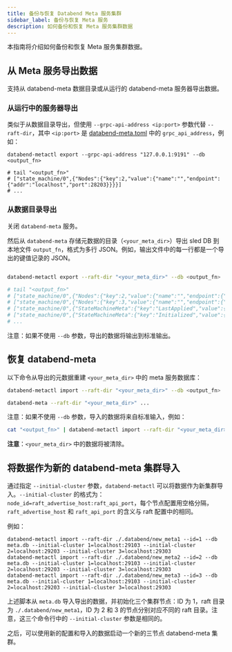 ```yaml
---
title: 备份与恢复 Databend Meta 服务集群
sidebar_label: 备份与恢复 Meta 服务
description: 如何备份和恢复 Meta 服务集群数据
---
```


本指南将介绍如何备份和恢复 Meta 服务集群数据。

## 从 Meta 服务导出数据

支持从 databend-meta 数据目录或从运行的 databend-meta 服务器导出数据。

### 从运行中的服务器导出

类似于从数据目录导出，但使用 `--grpc-api-address <ip:port>` 参数代替 `--raft-dir`，其中 `<ip:port>` 是 [databend-meta.toml](https://github.com/datafuselabs/databend/blob/main/scripts/distribution/configs/databend-meta.toml) 中的 `grpc_api_address`，例如：

```shell
databend-metactl export --grpc-api-address "127.0.0.1:9191" --db <output_fn>

# tail "<output_fn>"
# ["state_machine/0",{"Nodes":{"key":2,"value":{"name":"","endpoint":{"addr":"localhost","port":28203}}}}]
# ...
```

### 从数据目录导出

关闭 `databend-meta` 服务。

然后从 `databend-meta` 存储元数据的目录（`<your_meta_dir>`）导出 sled DB 到本地文件 `output_fn`，格式为多行 JSON。例如，输出文件中的每一行都是一个导出的键值记录的 JSON。

```sh

databend-metactl export --raft-dir "<your_meta_dir>" --db <output_fn>

# tail "<output_fn>"
# ["state_machine/0",{"Nodes":{"key":2,"value":{"name":"","endpoint":{"addr":"localhost","port":28203}}}}]
# ["state_machine/0",{"Nodes":{"key":3,"value":{"name":"","endpoint":{"addr":"localhost","port":28303}}}}]
# ["state_machine/0",{"StateMachineMeta":{"key":"LastApplied","value":{"LogId":{"term":1,"index":378}}}}]
# ["state_machine/0",{"StateMachineMeta":{"key":"Initialized","value":{"Bool":true}}}]
# ...
```

注意：如果不使用 `--db` 参数，导出的数据将输出到标准输出。

## 恢复 databend-meta

以下命令从导出的元数据重建 `<your_meta_dir>` 中的 meta 服务数据库：

```sh
databend-metactl import --raft-dir "<your_meta_dir>" --db <output_fn>

databend-meta --raft-dir "<your_meta_dir>" ...
```

注意：如果不使用 `--db` 参数，导入的数据将来自标准输入，例如：

```sh
cat "<output_fn>" | databend-metactl import --raft-dir "<your_meta_dir>"
```

**注意**：`<your_meta_dir>` 中的数据将被清除。

## 将数据作为新的 databend-meta 集群导入

通过指定 `--initial-cluster` 参数，`databend-metactl` 可以将数据作为新集群导入。`--initial-cluster` 的格式为：`node_id=raft_advertise_host:raft_api_port`，每个节点配置用空格分隔，`raft_advertise_host` 和 `raft_api_port` 的含义与 raft 配置中的相同。

例如：

```
databend-metactl import --raft-dir ./.databend/new_meta1 --id=1 --db meta.db --initial-cluster 1=localhost:29103 --initial-cluster 2=localhost:29203 --initial-cluster 3=localhost:29303
databend-metactl import --raft-dir ./.databend/new_meta2 --id=2 --db meta.db --initial-cluster 1=localhost:29103 --initial-cluster 2=localhost:29203 --initial-cluster 3=localhost:29303
databend-metactl import --raft-dir ./.databend/new_meta3 --id=3 --db meta.db --initial-cluster 1=localhost:29103 --initial-cluster 2=localhost:29203 --initial-cluster 3=localhost:29303
```

上述脚本从 `meta.db` 导入导出的数据，并初始化三个集群节点：ID 为 1，raft 目录为 `./.databend/new_meta1`，ID 为 2 和 3 的节点分别对应不同的 raft 目录。注意，这三个命令行中的 `--initial-cluster` 参数是相同的。

之后，可以使用新的配置和导入的数据启动一个新的三节点 databend-meta 集群。